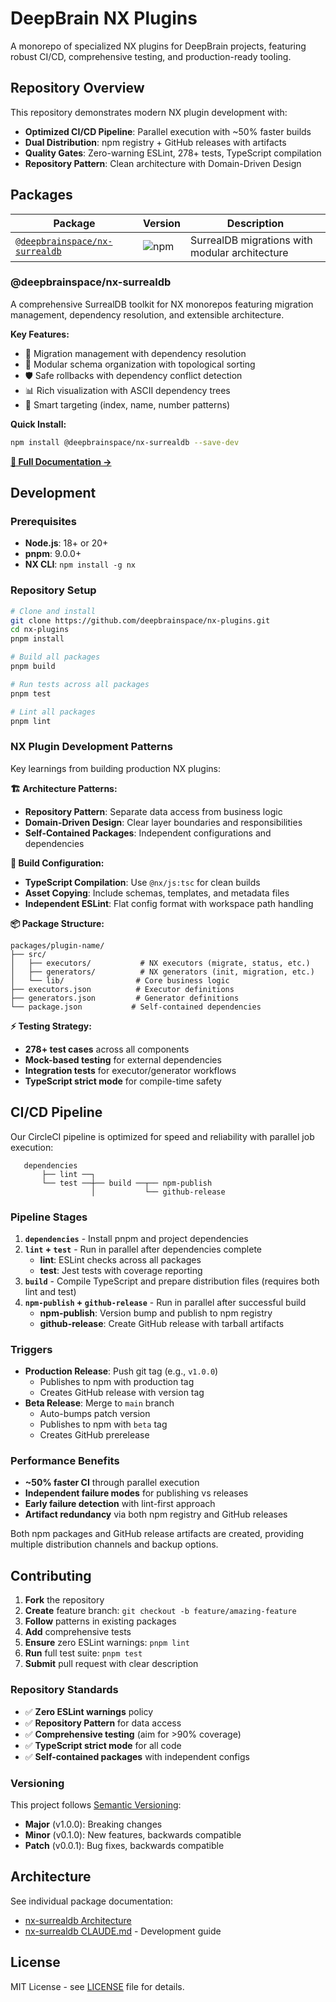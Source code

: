 # DeepBrain NX Plugins

A monorepo of specialized NX plugins for DeepBrain projects, featuring robust CI/CD, comprehensive testing, and production-ready tooling.

## Repository Overview

This repository demonstrates modern NX plugin development with:
- **Optimized CI/CD Pipeline**: Parallel execution with ~50% faster builds
- **Dual Distribution**: npm registry + GitHub releases with artifacts
- **Quality Gates**: Zero-warning ESLint, 278+ tests, TypeScript compilation
- **Repository Pattern**: Clean architecture with Domain-Driven Design

## Packages

| Package | Version | Description |
|---------|---------|-------------|
| [`@deepbrainspace/nx-surrealdb`](./packages/nx-surrealdb) | ![npm](https://img.shields.io/npm/v/@deepbrainspace/nx-surrealdb) | SurrealDB migrations with modular architecture |

### @deepbrainspace/nx-surrealdb

A comprehensive SurrealDB toolkit for NX monorepos featuring migration management, dependency resolution, and extensible architecture.

**Key Features:**
- 🚀 Migration management with dependency resolution
- 🔄 Modular schema organization with topological sorting  
- 🛡️ Safe rollbacks with dependency conflict detection
- 📊 Rich visualization with ASCII dependency trees
- 🎯 Smart targeting (index, name, number patterns)

**Quick Install:**
```bash
npm install @deepbrainspace/nx-surrealdb --save-dev
```

[**📖 Full Documentation →**](./packages/nx-surrealdb/README.md)

## Development

### Prerequisites
- **Node.js**: 18+ or 20+
- **pnpm**: 9.0.0+
- **NX CLI**: `npm install -g nx`

### Repository Setup
```bash
# Clone and install
git clone https://github.com/deepbrainspace/nx-plugins.git
cd nx-plugins
pnpm install

# Build all packages
pnpm build

# Run tests across all packages
pnpm test

# Lint all packages
pnpm lint
```

### NX Plugin Development Patterns

Key learnings from building production NX plugins:

**🏗️ Architecture Patterns:**
- **Repository Pattern**: Separate data access from business logic
- **Domain-Driven Design**: Clear layer boundaries and responsibilities
- **Self-Contained Packages**: Independent configurations and dependencies

**🔧 Build Configuration:**
- **TypeScript Compilation**: Use `@nx/js:tsc` for clean builds
- **Asset Copying**: Include schemas, templates, and metadata files
- **Independent ESLint**: Flat config format with workspace path handling

**📦 Package Structure:**
```
packages/plugin-name/
├── src/
│   ├── executors/           # NX executors (migrate, status, etc.)
│   ├── generators/          # NX generators (init, migration, etc.)
│   └── lib/                # Core business logic
├── executors.json          # Executor definitions
├── generators.json         # Generator definitions
└── package.json           # Self-contained dependencies
```

**⚡ Testing Strategy:**
- **278+ test cases** across all components
- **Mock-based testing** for external dependencies
- **Integration tests** for executor/generator workflows
- **TypeScript strict mode** for compile-time safety

## CI/CD Pipeline

Our CircleCI pipeline is optimized for speed and reliability with parallel job execution:

```
   dependencies
       ├── lint ──┐
       └── test ──┼── build ──┬── npm-publish
                  │           └── github-release
```

### Pipeline Stages

1. **`dependencies`** - Install pnpm and project dependencies
2. **`lint` + `test`** - Run in parallel after dependencies complete
   - **lint**: ESLint checks across all packages
   - **test**: Jest tests with coverage reporting
3. **`build`** - Compile TypeScript and prepare distribution files (requires both lint and test)
4. **`npm-publish` + `github-release`** - Run in parallel after successful build
   - **npm-publish**: Version bump and publish to npm registry
   - **github-release**: Create GitHub release with tarball artifacts

### Triggers

- **Production Release**: Push git tag (e.g., `v1.0.0`)
  - Publishes to npm with production tag
  - Creates GitHub release with version tag
- **Beta Release**: Merge to `main` branch
  - Auto-bumps patch version
  - Publishes to npm with `beta` tag
  - Creates GitHub prerelease

### Performance Benefits

- **~50% faster CI** through parallel execution
- **Independent failure modes** for publishing vs releases
- **Early failure detection** with lint-first approach
- **Artifact redundancy** via both npm registry and GitHub releases

Both npm packages and GitHub release artifacts are created, providing multiple distribution channels and backup options.

## Contributing

1. **Fork** the repository
2. **Create** feature branch: `git checkout -b feature/amazing-feature`
3. **Follow** patterns in existing packages
4. **Add** comprehensive tests
5. **Ensure** zero ESLint warnings: `pnpm lint`
6. **Run** full test suite: `pnpm test`
7. **Submit** pull request with clear description

### Repository Standards

- ✅ **Zero ESLint warnings** policy
- ✅ **Repository Pattern** for data access
- ✅ **Comprehensive testing** (aim for >90% coverage)
- ✅ **TypeScript strict mode** for all code
- ✅ **Self-contained packages** with independent configs

### Versioning

This project follows [Semantic Versioning](https://semver.org/):
- **Major** (v1.0.0): Breaking changes
- **Minor** (v0.1.0): New features, backwards compatible
- **Patch** (v0.0.1): Bug fixes, backwards compatible

## Architecture

See individual package documentation:
- [nx-surrealdb Architecture](./packages/nx-surrealdb/ARCHITECTURE.md)
- [nx-surrealdb CLAUDE.md](./packages/nx-surrealdb/CLAUDE.md) - Development guide

## License

MIT License - see [LICENSE](LICENSE) file for details.